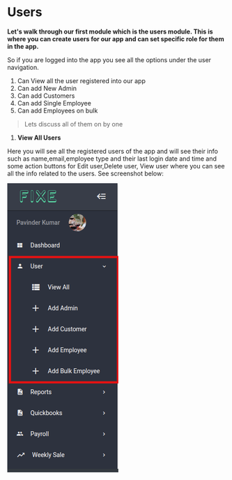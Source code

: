 # Users

**Let's walk through our first module which is the users module. This is where you can create users for our app and can set specific role for them in the app.**

So if you are logged into the app you see all the options under the user navigation. 
1. Can View all the user registered into our app
2. Can add New Admin 
3. Can add Customers
4. Can add Single Employee
5. Can add Employees on bulk
    
> Lets discuss all of them on by one





1. **View All Users**
  
  Here you will see all the registered users of the app and will see their info such as name,email,employee type and their last login date and time and some action buttons for Edit user,Delete user, View user where you can see all the info related to the users. See screenshot below:

  ![usersnav](./_media/usersnav.png)
